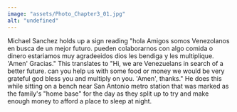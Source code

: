 ```yaml
---
image: "assets/Photo_Chapter3_01.jpg"
alt: "undefined"
---
```

Michael Sanchez holds up a sign reading "hola Amigos somos Venezolanos en busca de un mejor futuro. pueden colaborarnos con algo comida o dinero estariamos muy agradeeidos dios les bendiga y les multiplique. 'Amen' Gracias." This translates to "Hi, we are Venezuelans in search of a better future. can you help us with some food or money we would be very grateful god bless you and multiply on you. 'Amen', thanks." He does this while sitting on a bench near San Antonio metro station that was marked as the family's "home base" for the day as they split up to try and make enough money to afford a place to sleep at night.